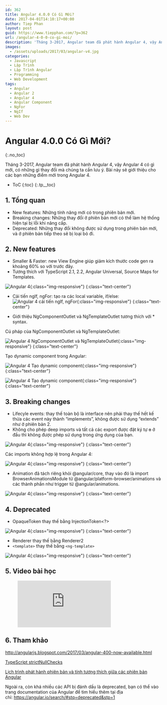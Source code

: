 ```yaml
---
id: 362
title: Angular 4.0.0 Có Gì Mới?
date: 2017-04-01T14:10:17+00:00
author: Tiep Phan
layout: post
guid: https://www.tiepphan.com/?p=362
url: /angular-4-0-0-co-gi-moi/
description: 'Tháng 3-2017, Angular team đã phát hành Angular 4, vậy Angular 4 có gì mới, có những gì thay đổi mà chúng ta cần lưu ý. Bài này sẽ giới thiệu cho các bạn những điểm mới trong Angular 4.'
images:
  - /assets/uploads/2017/03/angular-v4.jpg
categories:
  - Javascript
  - Lập Trình
  - Lập Trình Angular
  - Programming
  - Web Development
tags:
  - Angular
  - Angular 2
  - Angular 4
  - Angular Component
  - NgFor
  - NgIf
  - Web Dev
---
```


# Angular 4.0.0 Có Gì Mới?
{:.no_toc}

Tháng 3-2017, Angular team đã phát hành Angular 4, vậy Angular 4 có gì mới, có những gì thay đổi mà chúng ta cần lưu ý. Bài này sẽ giới thiệu cho các bạn những điểm mới trong Angular 4.

* ToC
{:toc}
{:.tp__toc}

## 1. Tổng quan

  * New features: Những tính năng mới có trong phiên bản mới.
  * Breaking changes: Những thay đổi ở phiên bản mới có thể làm hệ thống hiện tại bị lỗi khi nâng cấp.
  * Deprecated: Những thay đổi không được sử dụng trong phiên bản mới, và ở phiên bản tiếp theo sẽ bị loại bỏ đi.

## 2. New features

  * Smaller & Faster: new View Engine giúp giảm kích thước code gen ra khoảng 60% so với trước đây.
  * Tương thích với TypeScript 2.1, 2.2, Angular Universal, Source Maps for Templates.

![Angular 4](/assets/uploads/2017/04/angular-4-1.png){:class="img-responsive"}
{:class="text-center"}

  * Cải tiến ngIf, ngFor: tạo ra các local variable, if/else:
![Angular 4 cải tiến ngIf, ngFor](/assets/uploads/2017/04/angular-4-2.png){:class="img-responsive"}
{:class="text-center"}

  * Giới thiệu NgComponentOutlet và NgTemplateOutlet tương thích với * syntax.

Cú pháp của NgComponentOutlet và NgTemplateOutlet:

![Angular 4 NgComponentOutlet và NgTemplateOutlet](/assets/uploads/2017/04/angular-4-3.png){:class="img-responsive"}
{:class="text-center"}

Tạo dynamic component trong Angular:

![Angular 4 Tạo dynamic component](/assets/uploads/2017/04/angular-4-4.png){:class="img-responsive"}
{:class="text-center"}

![Angular 4 Tạo dynamic component](/assets/uploads/2017/04/angular-4-5.png){:class="img-responsive"}
{:class="text-center"}

## 3. Breaking changes

  * Lifecyle events: thay thế toàn bộ là interface nên phải thay thế hết kế thừa các event này thành “implements”, không được sử dụng &#8220;extends&#8221; như ở phiên bản 2.
  * Không cho phép deep imports và tất cả các export được đặt ký tự ɵ ở đầu thì không được phép sử dụng trong ứng dụng của bạn.

![Angular 4](/assets/uploads/2017/04/angular-4-6.png){:class="img-responsive"}
{:class="text-center"}

Các imports không hợp lệ trong Angular 4:

![Angular 4](/assets/uploads/2017/04/angular-4-7.png){:class="img-responsive"}
{:class="text-center"}

  * Animation đã tách riêng khỏi @angular/core, thay vào đó là import BrowserAnimationsModule từ @angular/platform-browser/animations và các thành phần như trigger từ @angular/animations.

![Angular 4](/assets/uploads/2017/04/angular-4-8.png){:class="img-responsive"}
{:class="text-center"}

## 4. Deprecated

  * OpaqueToken thay thế bằng InjectionToken<?>

![Angular 4](/assets/uploads/2017/04/angular-4-9.png){:class="img-responsive"}
{:class="text-center"}

  * Renderer thay thế bằng Renderer2
  * `<template>` thay thế bằng `<ng-template>`

![Angular 4](/assets/uploads/2017/04/angular-4-10.png){:class="img-responsive"}
{:class="text-center"}

## 5. Video bài học

<figure class="video_container">
  <iframe src="https://www.youtube.com/embed/2SY_uLf8gsA" frameborder="0" allowfullscreen="true"> </iframe>
</figure>

## 6. Tham khảo

<a href="http://angularjs.blogspot.com/2017/03/angular-400-now-available.html" target="_blank">http://angularjs.blogspot.com/2017/03/angular-400-now-available.html</a>

<a href="https://www.typescriptlang.org/docs/handbook/release-notes/typescript-2-0.html" target="_blank">TypeScript strictNullChecks</a>

<a href="https://github.com/angular/angular/blob/master/docs/RELEASE_SCHEDULE.md" target="_blank">Lịch trình phát hành phiên bản và tính tương thích giữa các phiên bản Angular</a>

Ngoài ra, còn khá nhiều các API bị đánh dấu là deprecated, bạn có thể vào trang documentation của Angular để tìm hiểu thêm tại địa chỉ: <a href="https://angular.io/search/#stq=deprecated&stp=1" target="_blank">https://angular.io/search/#stq=deprecated&stp=1</a>